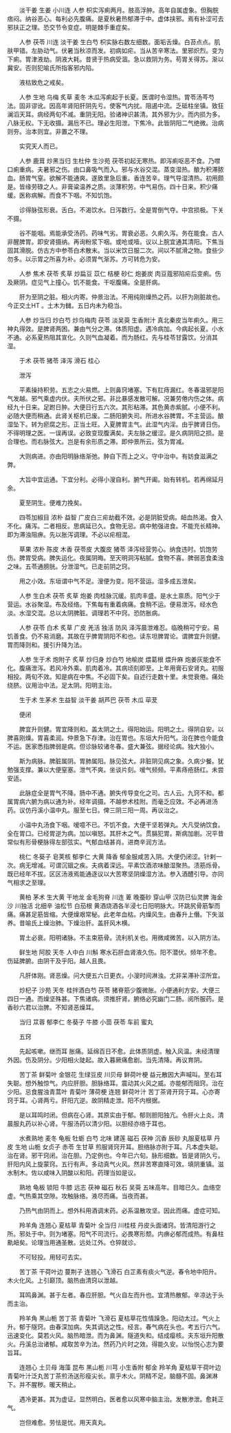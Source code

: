 <!-- { "loadSidebar": true } -->
　　淡干姜 生姜 小川连 人参 枳实泻痢两月。肢高浮肿。高年自属虚象。但胸脘痞闷。纳谷恶心。每利必先腹痛。是夏秋暑热郁滞于中。虚体挟邪。焉有补涩可去邪扶正之理。恐交节令变症。明是棘手重症矣。

　　人参 茯苓 川连 淡干姜 生白芍 枳实脉右数左细数。面垢舌燥。白苔点点。肌肤甲错。左胁动气。伏暑当秋凉而发。初病如疟。当从苦辛寒法。里邪炽烈。变为下痢。胃津液劫。阴液大耗。昔贤于热病受涸。急以救阴为务。苟胃关得苏。渐以冀安。否则犯喻氏所指客邪内陷。

　　液枯致危之戒矣。

　　人参 生地 乌梅 炙草 麦冬 木瓜泻痢起于长夏。医谓时令湿热。胃苓汤芩芍法。固非谬讹。因高年肾阳肝阴先亏。使客气内扰。阻遏中流。乏砥柱坐镇。致狂澜滔天耳。病经两旬不减。重阴无阳。验诸神识甚清。其外邪为少。而内损为多。八脉无权。下无收摄。漏卮不已。理必生阳泄。下焦冷。此皆阴阳二气绝微。治病则夯。治本则宜。非置之不理。

　　实究天人而已。

　　人参 鹿茸 炒黑当归 生杜仲 生沙苑 茯苓初起无寒热。即泻痢呕恶不食。乃噤口痢重病。夫暑邪之伤。由口鼻吸气而入。邪与水谷交混。蒸变湿热。酿为积滞脓血。肠胃气窒。欲解不能通爽。遂致里急后重。香连苦辛。理气导湿清热。初用颇是。皆缘劳碌之人。非膏粱温养之质。淡薄积劳。中气易伤。四十日来。积少痛缓。医称病解。而食不下咽。不知饥饱。

　　诊得脉弦形衰。舌白。不渴饮水。日泻数行。全是胃倒气夺。中宫损极。下关不摄。

　　谷不能咽。焉能承受汤药。药味气劣。胃衰必恶。久痢久泻。务在能食。古人非醒脾胃。即安肾摄纳。再询粉浆下咽。或呛或噎。议以上脘宜通其清阳。下焦当固其滑脱。仿古方中参苓白术散末。当以米饮日服二次。间以不腻滑之物。食些少勿多。以示胃之所喜为补。必须胃气渐苏。方可转危为安。

　　人参 焦术 茯苓 炙草 炒扁豆 苡仁 桔梗 砂仁 炮姜炭 肉豆蔻邪陷疟后变痢。伤及厥阴。症见气上撞心。饥不能食。干呕腹痛。全是肝病。

　　肝为至阴之脏。相火内寄。仲景治法。不用纯刚燥热之药。以肝为刚脏故也。今正交土HT 。土木为雠。五日内未为稳当。

　　人参 炒当归 炒白芍 炒乌梅肉 茯苓 淡吴萸 生香附汁 真北秦皮当年痢久。用三神丸得效。是脾肾两困。兼由气分之滞。体质阳虚。遇冷病加。今病起长夏。小水不通。必系夏热阻其宣化。久则气血凝着。而为肠红。先与桂苓甘露饮。分消其湿。

　　于术 茯苓 猪苓 泽泻 滑石 桂心

　　泄泻

　　平素操持积劳。五志之火易燃。上则鼻窍堵塞。下有肛痔漏红。冬春温邪是阳气发越。邪气乘虚内伏。夫所伏之邪。非比暴感发散可解。况兼劳倦内伤之体。病经九十日来。足跗日肿。大便日行五六次。其形粘滞。其色黄赤紫腻。小便不利。必随大便而稍通。此肾关枢机已废。二肠阳腑失司。所进水谷脾胃。不主营运。酿湿坠下。转为瘀腐之形。正当土旺。入夏脾胃主气。此湿气内淫。由乎脾肾日伤。不得明理之医。一误再误。必致变现腹满矣。夫左脉之缓涩。是久病阴阳之损。是合理也。而右脉弦大。岂是有余形质之滞。即仲景所云。弦为胃减。

　　大则病进。亦由阳明脉络渐弛。肿自下而上之义。守中治中。有妨食滋满之弊。

　　大旨中宜运通。下宜分利。必得小溲自利。腑气开阖。始有转机。若再绵延月余。

　　夏至阴生。便难力挽矣。

　　四苓加椒目 浓朴 益智 广皮白三疟劫截不效。必是阴脏受病。衄血热渴。食入不化。痛泻。二者相反。思病延已久。食物无忌。病中勉强进食。不能充长精神。即为滞浊阻痹。先以胀泻调理。不必以疟相混。

　　草果 浓朴 陈皮 木香 茯苓皮 大腹皮 猪苓 泽泻经营劳心。纳食违时。饥饱劳伤。脾胃受病。脾失运化。夜属阴晦。至天明洞泻粘腻。食物不喜。脾弱恶食柔浊之味。五苓通膀胱。分泄湿气。已走前阴之窍。

　　用之小效。东垣谓中气不足。溲便为变。阳不营运。湿多成五泄矣。

　　人参 生白术 茯苓 炙草 炮姜 肉桂脉沉缓。肌肉丰盛。是水土禀质。阳气少于营运。水谷聚湿。布及经络。下焦每有重着病痛。食稍不运。便易泄泻。经水色淡。水湿交混。总以太阴脾脏。调理若不中窍。恐防胀病。

　　人参 茯苓 白术 炙草 广皮 羌活 独活 防风 泽泻晨泄难忍。临晚稍可宁安。易饥善食。仍不易消磨。其故在乎脾胃阴阳不和也。读东坦脾胃论。谓脾宜升则健。胃而降则和。援引升降为法。

　　人参 生于术 炮附子 炙草 炒归身 炒白芍 地榆炭 煨葛根 煨升麻 炮姜灰能食不化。腹痛泄泻。若风冷外乘。肌肉着冷。其病顷刻即至。上年用膏石安肾丸。初服相投。两旬不效。知是病在中焦。不必固下矣。自述行走数十里。未觉衰倦。痛处绕脐。议用治中法。足太阴。阳明主治。

　　生于术 生茅术 生益智 淡干姜 胡芦巴 茯苓 木瓜 荜茇

　　便闭

　　脾宜升则健。胃宜降则和。盖太阴之土。得阳始运。阳明之土。得阴自安。以脾喜刚燥。胃喜柔润。仲景急下存津。治在胃也。东垣大升阳气。治在脾也今能食不运。医家悉指脾弱是病。但诊脉较诸冬春。盛大兼弦。据经论病。独大独小。

　　斯为病脉。脾脏属阴。胃肺属阳。脉见弦大。非脏阴见病之象。久病少餐。犹勉强支撑。兼以大便窒塞。泄气不爽。坐谈片刻。嗳气频频。平素痔疮肠红。未尝安适。

　　此脉症全是胃气不降。肠中不通。腑失传导变化之司。古人云。九窍不和。都属胃病六腑为病以通为补。经年调摄。不越参术桂附。而毫乏应效。不必再进汤药。议仿丹溪小温中丸。服至七日。俾三阴三阳一周。再议治之。

　　小温中丸汤食下咽。嗳噫不已。不饥不食。大便干坚若弹丸。大凡受纳饮食。全在胃口。已经胃逆为病。加以嗔怒。其肝木之气。贯膈犯胃。斯病加剧。况平昔常似有形骨梗脉得左部弦实。气郁血结甚肖。进商辛润方法。

　　桃仁 冬葵子 皂荚核 郁李仁 大黄 降香 郁金服咸苦入阴。大便仍闭涩。针剌一次。病无增减。可谓沉锢之疾。夫病着深远。平素饮酒浓味酿湿聚热。渍筋烁骨。既已经年不拔。区区汤液焉能通逐议以大苦寒坚阴燥湿方法。参入酒醴引导。亦同气相求之至理。

　　黄柏 茅术 生大黄 干地龙 金毛狗脊 川连 萆 晚蚕砂 穿山甲 汉防已仙灵脾 海金沙 川独活 北细辛 油松节 白茄根 黄酒烧酒各半浸七日阳明脉大。环跳尻骨筋掣而痛。痛甚足筋皆缩。大便燥艰常秘。此老年血枯。内燥风生。由春升上僭。下失滋养。昔喻氏上燥治肺。下燥治肝。盖肝风木横。

　　胃土必衰。阳明诸脉。不主束筋骨。流利机关也。用微咸微苦。以入阴方法。

　　鲜生地 阿胶 天冬 人中白 川斛 寒水石肝血肾液久伤。阳不潜伏。频年不愈。伤延脾腑。由阴干及乎阳。越人且畏。

　　凡肝体刚。肾恶燥。问大便五六日更衣。小溲时间淋浊。尤非呆滞补涩所宜。

　　炒杞子 沙苑 天冬 桂拌酒白芍 茯苓 猪脊筋少腹微胀。小便通利方安。大便三四日一通。而燥坚殊甚。下焦诸病。须推肝肾。腑络必究幽门二肠。阅所服药。是香砂六君以治脾。不知肾恶燥耳。

　　当归 苁蓉 郁李仁 冬葵子 牛膝 小茴 茯苓 车前 蜜丸

　　五窍

　　先起咳嗽。继而耳 胀痛。延绵百日不愈。此体质阴虚。触入风温。未经清理外因。伤及阴分。少阳相火陡起。故入暮厥痛愈剧。当先清降。再议育阴。

　　苦丁茶 鲜菊叶 金银花 生绿豆皮 川贝母 鲜荷叶梗 益元散因大声喊叫。至右耳失聪。想外触惊气。内应肝胆。胆脉络耳。震动其火风之威。亦能郁而阻窍。治在少阳。忌食腥浊青蒿叶 青菊叶 薄荷梗 连翘 鲜荷叶汁 苦丁茶肾开窍于耳。心亦寄窍于耳。心肾两亏。肝阳亢逆。故阴精走泄。阳不内根据。

　　是以耳鸣时闭。但病在心肾。其原实由于郁。郁则胆阳独亢。令肝火上炎。清晨服丸药以补心肾。午服汤药以清少阳。以胆经亦络于耳也。

　　水煮熟地 麦冬 龟板 牡蛎 白芍 北味 建莲 磁石 茯神 沉香 辰砂 丸服夏枯草 丹皮 生地 山栀 女贞子 赤苓 生甘草 煎服肾窍开耳。胆络脉亦附于耳。凡本虚失聪。治在肾。邪干窍闭。治在胆。乃定例也。今年已六旬。脉形细数。皆是肾阴久亏。肝阳内风上旋蒙窍。五行有声。多动真气火风。然非苦寒直降可效。填阴重镇。滋水制木。佐以咸味入阴酸以和阳。药理当如是议。

　　熟地 龟板 锁阳 牛膝 远志 茯神 磁石 秋石 吴萸 五味高年。目暗已久。血络空虚。气热乘其空隙。攻触脉络。液尽而痛。当夜而甚。

　　乃热气由阴而上。想外科用酒调末药。必系温散攻坚。因此而痛。虚症可知。

　　羚羊角 连翘心 夏枯草 青菊叶 全当归 川桂枝 丹皮头面诸窍。皆清阳游行之所。邪处于中。则为堵塞。阳气不司流行。必畏寒形颓。内痹必郁而成热。有鼻柱鼽衄矣。论理当用通圣散。远处江外。仓猝就诊。

　　不可轻投。用轻可去实。

　　苦丁茶 干荷叶边 蔓荆子 连翘心 飞滑石 白芷素有痰火气逆。春令地中阳升。木火化风。上引巅顶。脑热由清窍以泄越。

　　耳鸣鼻渊。甚于左者。春应肝胆。气火自左而升也。宜清热散郁。辛凉达于头而主治。

　　羚羊角 黑山栀 苦丁茶 青菊叶 飞滑石 夏枯草花性情躁急。阳动太过。气火上升。郁于隧窍。由春深加病。失其调达之性。经言。春气病在头也。考五行六气。迅速变化。莫若火风。脑热暗泄。而为鼻渊。隧道失和。结成瘿核。夫东垣升阳散火。丹溪总治诸郁。咸取苦辛为法。然药乃片时之效。得能久安。以怡悦心志为要旨耳。

　　连翘心 土贝母 海藻 昆布 黑山栀 川芎 小生香附 郁金 羚羊角 夏枯草干荷叶边 青菊叶汁泛丸苦丁茶煎汤送形瘦尖长。禀乎木火。阴精不足。脑髓不固。鼻渊淋下。并不腥秽。暖天稍止。

　　遇冷更甚。其为虚证。显然明白。医者愈以风寒中脑主治。发散渗泄。愈耗正气。

　　岂但难愈。劳怯是忧。用天真丸。

